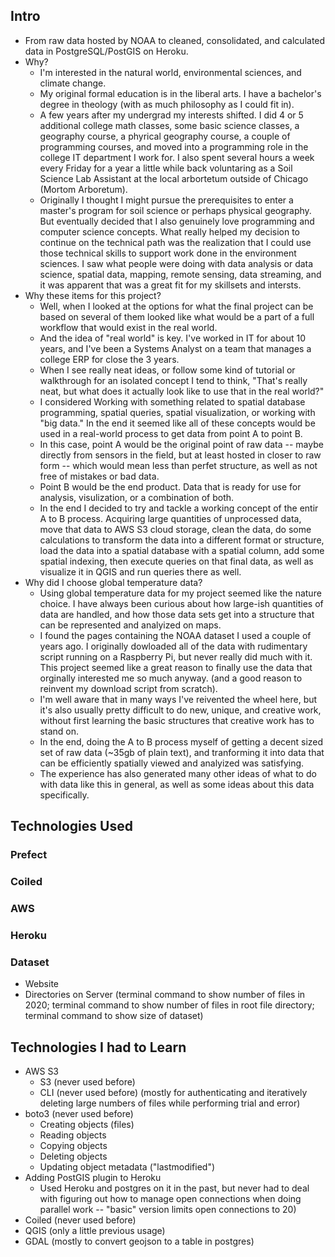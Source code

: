 ## Intro
- From raw data hosted by NOAA to cleaned, consolidated, and calculated data in PostgreSQL/PostGIS on Heroku.
- Why?
    - I'm interested in the natural world, environmental sciences, and climate change.
    - My original formal education is in the liberal arts. I have a bachelor's degree in theology (with as much philosophy as I could fit in).
    - A few years after my undergrad my interests shifted. I did 4 or 5 additional college math classes, some basic science classes, a geography course, a phyrical geography course, a couple of programming courses, and moved into a programming role in the college IT department I work for. I also spent several hours a week every Friday for a year a little while back voluntaring as a Soil Science Lab Assistant at the local arbortetum outside of Chicago (Mortom Arboretum).
    - Originally I thought I might pursue the prerequisites to enter a master's program for soil science or perhaps physical geography. But eventually decided that I also genuinely love programming and computer science concepts. What really helped my decision to continue on the technical path was the realization that I could use those technical skills to support work done in the environment sciences. I saw what people were doing with data analysis or data science, spatial data, mapping, remote sensing, data streaming, and it was apparent that was a great fit for my skillsets and intersts.
- Why these items for this project?
    - Well, when I looked at the options for what the final project can be based on several of them looked like what would be a part of a full workflow that would exist in the real world.
    - And the idea of "real world" is key. I've worked in IT for about 10 years, and I've been a Systems Analyst on a team that manages a college ERP for close the 3 years. 
    - When I see really neat ideas, or follow some kind of tutorial or walkthrough for an isolated concept I tend to think, "That's really neat, but what does it actually look like to use that in the real world?"
    - I considered Working with something related to spatial database programming, spatial queries, spatial visualization, or working with "big data." In the end it seemed like all of these concepts would be used in a real-world process to get data from point A to point B.
    - In this case, point A would be the original point of raw data -- maybe directly from sensors in the field, but at least hosted in closer to raw form -- which would mean less than perfet structure, as well as not free of mistakes or bad data.
    - Point B would be the end product. Data that is ready for use for analysis, visulization, or a combination of both.
    - In the end I decided to try and tackle a working concept of the entir A to B process. Acquiring large quantities of unprocessed data, move that data to AWS S3 cloud storage, clean the data, do some calculations to transform the data into a different format or structure, load the data into a spatial database with a spatial column, add some spatial indexing, then execute queries on that final data, as well as visualize it in QGIS and run queries there as well.
- Why did I choose global temperature data?
    - Using global temperature data for my project seemed like the nature choice. I have always been curious about how large-ish quantities of data are handled, and how those data sets get into a structure that can be represented and analyized on maps.
    - I found the pages containing the NOAA dataset I used a couple of years ago. I originally dowloaded all of the data with rudimentary script running on a Raspberry Pi, but never really did much with it. This project seemed like a great reason to finally use the data that orginally interested me so much anyway. (and a good reason to reinvent my download script from scratch).
    - I'm well aware that in many ways I've reivented the wheel here, but it's also usually pretty difficult to do new, unique, and creative work, without first learning the basic structures that creative work has to stand on.
    - In the end, doing the A to B process myself of getting a decent sized set of raw data (~35gb of plain text), and tranforming it into data that can be efficiently spatially viewed and analyized was satisfying.
    - The experience has also generated many other ideas of what to do with data like this in general, as well as some ideas about this data specifically.

## Technologies Used

### Prefect

### Coiled

### AWS

### Heroku

### Dataset
- Website
- Directories on Server (terminal command to show number of files in 2020; terminal command to show number of files in root file directory; terminal command to show size of dataset)

## Technologies I had to Learn
- AWS S3
  - S3 (never used before)
  - CLI (never used before) (mostly for authenticating and iteratively deleting large numbers of files while performing trial and error)
- boto3 (never used before)
  - Creating objects (files)
  - Reading objects
  - Copying objects
  - Deleting objects
  - Updating object metadata ("lastmodified")
- Adding PostGIS plugin to Heroku
  - Used Heroku and postgres on it in the past, but never had to deal with figuring out how to manage open connections when doing parallel work -- "basic" version limits open connections to 20)
- Coiled (never used before)
- QGIS (only a little previous usage)
- GDAL (mostly to convert geojson to a table in postgres)
